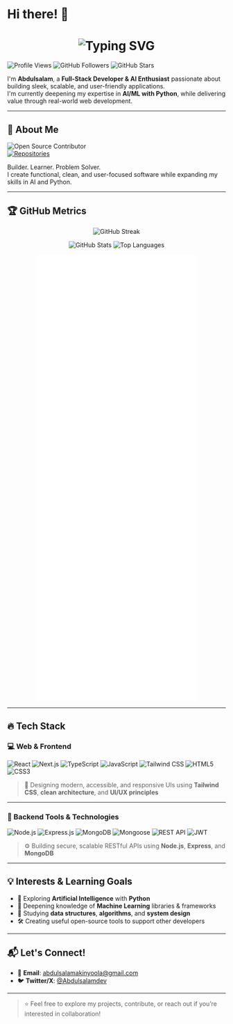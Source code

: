 # Hi there! 👋

<h1 align="center">
  <img src="https://readme-typing-svg.herokuapp.com?font=Fira+Code&pause=1000&color=00FFFF&center=true&vCenter=true&width=600&lines=Hi+there!+👋+I'm+Abdulsalam+Akinyoola;Full-Stack+Developer+%7C+AI+Enthusiast;Building+Scalable+and+Modern+Web+Apps;Always+Learning+%26+Improving!+🚀" alt="Typing SVG" />
</h1>

![Profile Views](https://komarev.com/ghpvc/?username=Abdulsalamdev&color=blueviolet&style=for-the-badge) 
![GitHub Followers](https://img.shields.io/github/followers/Abdulsalamdev?style=for-the-badge&color=blue) 
![GitHub Stars](https://img.shields.io/github/stars/Abdulsalamdev?style=for-the-badge&color=yellow&cacheSeconds=60)


I'm **Abdulsalam**, a **Full-Stack Developer & AI Enthusiast** passionate about building sleek, scalable, and user-friendly applications.  
I'm currently deepening my expertise in **AI/ML with Python**, while delivering value through real-world web development.

---

## 🙂 About Me

![Open Source Contributor](https://img.shields.io/badge/Open%20Source-Contributor-brightgreen?style=for-the-badge&color=brightgreen)  
[![Repositories](https://img.shields.io/badge/My%20Repositories-%F0%9F%93%96-blue?style=for-the-badge)](https://github.com/Abdulsalamdev?tab=repositories)

Builder. Learner. Problem Solver.  
I create functional, clean, and user-focused software while expanding my skills in AI and Python.

---

## 🏆 GitHub Metrics

<p align="center">
  <img src="https://github-readme-streak-stats.demolab.com?user=Abdulsalamdev&theme=radical&hide_border=true" alt="GitHub Streak" height="180em" />
</p>

<p align="center">
  <img src="https://github-readme-stats.vercel.app/api?username=Abdulsalamdev&show_icons=true&include_all_commits=true&count_private=true&theme=radical" alt="GitHub Stats" height="180em" />
  <img src="https://github-readme-stats.vercel.app/api/top-langs/?username=Abdulsalamdev&layout=compact&theme=radical&hide_border=true" alt="Top Languages" height="180em" />
</p>

<p align="center">
  <img src="https://raw.githubusercontent.com/Abdulsalamdev/Abdulsalamdev/main/github-metrics.svg" alt="GitHub Metrics" />
</p>

---


## 🔥 Tech Stack

### 💻 Web & Frontend

![React](https://img.shields.io/badge/react-20232a?style=for-the-badge&logo=react&logoColor=61DAFB)
![Next.js](https://img.shields.io/badge/next.js-000?style=for-the-badge&logo=next.js&logoColor=white)
![TypeScript](https://img.shields.io/badge/typescript-007ACC?style=for-the-badge&logo=typescript&logoColor=white)
![JavaScript](https://img.shields.io/badge/javascript-F7DF1E?style=for-the-badge&logo=javascript&logoColor=000)
![Tailwind CSS](https://img.shields.io/badge/tailwindcss-38B2AC?style=for-the-badge&logo=tailwind-css&logoColor=white)
![HTML5](https://img.shields.io/badge/html5-E34F26?style=for-the-badge&logo=html5&logoColor=white)
![CSS3](https://img.shields.io/badge/css3-1572B6?style=for-the-badge&logo=css3&logoColor=white)

> 🎨 Designing modern, accessible, and responsive UIs using **Tailwind CSS**, **clean architecture**, and **UI/UX principles**

---

### 🧰 Backend Tools & Technologies

![Node.js](https://img.shields.io/badge/node.js-339933?style=for-the-badge&logo=node.js&logoColor=white)
![Express.js](https://img.shields.io/badge/express.js-000000?style=for-the-badge&logo=express&logoColor=white)
![MongoDB](https://img.shields.io/badge/mongodb-4EA94B?style=for-the-badge&logo=mongodb&logoColor=white)
![Mongoose](https://img.shields.io/badge/mongoose-880000?style=for-the-badge&logo=mongoose&logoColor=white)
![REST API](https://img.shields.io/badge/REST%20API-00599C?style=for-the-badge)
![JWT](https://img.shields.io/badge/JWT-000000?style=for-the-badge&logo=JSON%20web%20tokens&logoColor=white)

> ⚙️ Building secure, scalable RESTful APIs using **Node.js**, **Express**, and **MongoDB**

---


## 💡 Interests & Learning Goals

- 🤖 Exploring **Artificial Intelligence** with **Python**  
- 📘 Deepening knowledge of **Machine Learning** libraries & frameworks  
- 🧠 Studying **data structures**, **algorithms**, and **system design**  
- 🛠 Creating useful open-source tools to support other developers  

---

## 📬 Let's Connect!

- 📧 **Email**: [abdulsalamakinyoola@gmail.com](mailto:abdulsalamakinyoola@gmail.com)  
- 🐦 **Twitter/X**: [@Abdulsalamdev](https://x.com/Abdulsalamdev)

---

> ⭐ Feel free to explore my projects, contribute, or reach out if you’re interested in collaboration!
